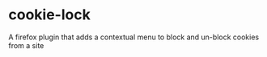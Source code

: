 # cookie-lock
A firefox plugin that adds a contextual menu to block and un-block cookies from a site
